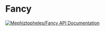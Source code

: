 # Fancy

[![Mephiztopheles/Fancy API Documentation](https://www.omniref.com/github/Mephiztopheles/Fancy.png)](https://www.omniref.com/github/Mephiztopheles/Fancy)
